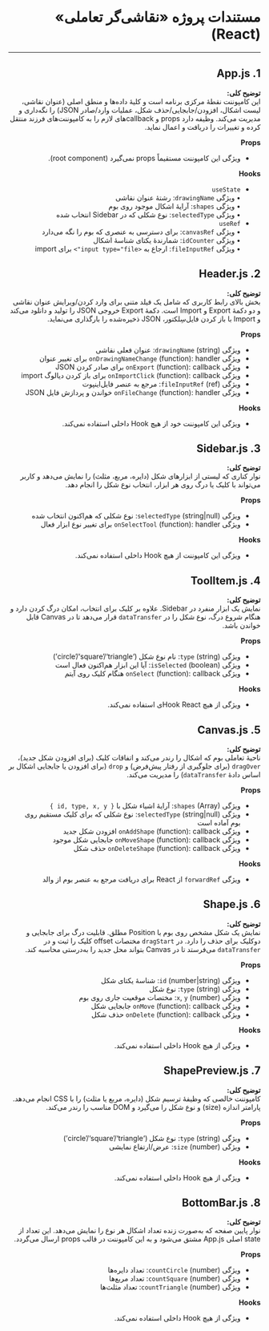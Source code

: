 <div dir="rtl">

# مستندات پروژه «نقاشی‌گر تعاملی» (React)

---

## 1. App.js

**توضیح کلی:**  
این کامپوننت نقطهٔ مرکزی برنامه است و کلیهٔ داده‌ها و منطق اصلی (عنوان نقاشی، لیست اشکال، افزودن/جابجایی/حذف شکل، عملیات وارد/صادر JSON) را نگه‌داری و مدیریت می‌کند. وظیفه دارد props و callback‌های لازم را به کامپوننت‌های فرزند منتقل کرده و تغییرات را دریافت و اعمال نماید.

**Props**
- ویژگی این کامپوننت مستقیماً props نمی‌گیرد (root component).

**Hooks**
-  `useState`  
  • ویژگی `drawingName`: رشتهٔ عنوان نقاشی  
  • ویژگی `shapes`: آرایهٔ اشکال موجود روی بوم  
  • ویژگی `selectedType`: نوع شکلی که در Sidebar انتخاب شده
-  `useRef`  
  • ویژگی `canvasRef`: برای دسترسی به عنصری که بوم را نگه می‌دارد  
  • ویژگی `idCounter`: شمارندهٔ یکتای شناسهٔ اشکال  
  • ویژگی `fileInputRef`: ارجاع به `<input type="file">` برای import

</div>

<div dir="rtl">

## 2. Header.js

**توضیح کلی:**  
بخش بالای رابط کاربری که شامل یک فیلد متنی برای وارد کردن/ویرایش عنوان نقاشی و دو دکمهٔ Export و Import است. دکمهٔ Export خروجی JSON را تولید و دانلود می‌کند و Import با باز کردن فایل‌سِلکتور، JSON ذخیره‌شده را بارگذاری می‌نماید.

**Props**
- ویژگی `drawingName` (string): عنوان فعلی نقاشی
- ویژگی `onDrawingNameChange` (function): handler برای تغییر عنوان
- ویژگی `onExport` (function): callback برای صادر کردن JSON
- ویژگی `onImportClick` (function): callback برای باز کردن دیالوگ import
- ویژگی `fileInputRef` (ref): مرجع به عنصر فایل‌اینپوت
- ویژگی `onFileChange` (function): handler خواندن و پردازش فایل JSON

**Hooks**
- ویژگی این کامپوننت خود از هیچ Hook داخلی استفاده نمی‌کند.

</div>

<div dir="rtl">

## 3. Sidebar.js

**توضیح کلی:**  
نوار کناری که لیستی از ابزارهای شکل (دایره، مربع، مثلث) را نمایش می‌دهد و کاربر می‌تواند با کلیک یا درگ روی هر ابزار، انتخاب نوع شکل را انجام دهد.

**Props**
- ویژگی `selectedType` (string|null): نوع شکلی که هم‌اکنون انتخاب شده
- ویژگی `onSelectTool` (function): handler برای تغییر نوع ابزار فعال

**Hooks**
- ویژگی این کامپوننت از هیچ Hook داخلی استفاده نمی‌کند.

</div>

<div dir="rtl">

## 4. ToolItem.js

**توضیح کلی:**  
نمایش یک ابزار منفرد در Sidebar. علاوه بر کلیک برای انتخاب، امکان درگ کردن دارد و هنگام شروع درگ، نوع شکل را در `dataTransfer` قرار می‌دهد تا در Canvas قابل خواندن باشد.

**Props**
- ویژگی `type` (string): نام نوع شکل (‘circle’/‘square’/‘triangle’)
- ویژگی `isSelected` (boolean): آیا این ابزار هم‌اکنون فعال است
- ویژگی `onSelect` (function): callback هنگام کلیک روی آیتم

**Hooks**
- ویژگی از هیچ Hook Reactی استفاده نمی‌کند.

</div>

<div dir="rtl">

## 5. Canvas.js

**توضیح کلی:**  
ناحیهٔ تعاملی بوم که اشکال را رندر می‌کند و اتفاقات کلیک (برای افزودن شکل جدید)، `dragOver` (برای جلوگیری از رفتار پیش‌فرض) و `drop` (برای افزودن یا جابجایی اشکال بر اساس دادهٔ `dataTransfer`) را مدیریت می‌کند.

**Props**
- ویژگی `shapes` (Array): آرایهٔ اشیاء شکل با `{ id, type, x, y }`
- ویژگی `selectedType` (string|null): نوع شکلی که برای کلیک مستقیم روی بوم آماده است
- ویژگی `onAddShape` (function): callback افزودن شکل جدید
- ویژگی `onMoveShape` (function): callback جابجایی شکل موجود
- ویژگی `onDeleteShape` (function): callback حذف شکل

**Hooks**
- ویژگی `forwardRef` از React برای دریافت مرجع به عنصر بوم از والد

</div>

<div dir="rtl">

## 6. Shape.js

**توضیح کلی:**  
نمایش یک شکل مشخص روی بوم با Position مطلق. قابلیت درگ برای جابجایی و دوکلیک برای حذف را دارد. در `dragStart` مختصات offset کلیک را ثبت و در `dataTransfer` می‌فرستد تا در Canvas بتواند محل جدید را به‌درستی محاسبه کند.

**Props**
- ویژگی `id` (number|string): شناسهٔ یکتای شکل
- ویژگی `type` (string): نوع شکل
- ویژگی `x`, `y` (number): مختصات موقعیت جاری روی بوم
- ویژگی `onMove` (function): callback جابجایی شکل
- ویژگی `onDelete` (function): callback حذف شکل

**Hooks**
- ویژگی از هیچ Hook داخلی استفاده نمی‌کند.

</div>

<div dir="rtl">

## 7. ShapePreview.js

**توضیح کلی:**  
کامپوننت خالصی که وظیفهٔ ترسیم شکل (دایره، مربع یا مثلث) را با CSS انجام می‌دهد. پارامتر اندازه (size) و نوع شکل را می‌گیرد و DOM مناسب را رندر می‌کند.

**Props**
- ویژگی `type` (string): نوع شکل (‘circle’/‘square’/‘triangle’)
- ویژگی `size` (number): عرض/ارتفاع نمایشی

**Hooks**
- ویژگی از هیچ Hook داخلی استفاده نمی‌کند.

</div>

<div dir="rtl">

## 8. BottomBar.js

**توضیح کلی:**  
نوار پایین صفحه که به‌صورت زنده تعداد اشکال هر نوع را نمایش می‌دهد. این تعداد از state اصلی App.js مشتق می‌شود و به این کامپوننت در قالب props ارسال می‌گردد.

**Props**
- ویژگی `countCircle` (number): تعداد دایره‌ها
- ویژگی `countSquare` (number): تعداد مربع‌ها
- ویژگی `countTriangle` (number): تعداد مثلث‌ها

**Hooks**
- ویژگی از هیچ Hook داخلی استفاده نمی‌کند.

</div>